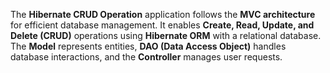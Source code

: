 The **Hibernate CRUD Operation** application follows the **MVC architecture** for efficient database management. It enables **Create, Read, Update, and Delete (CRUD)** operations using **Hibernate ORM** with a relational database. The **Model** represents entities, **DAO (Data Access Object)** handles database interactions, and the **Controller** manages user requests.
